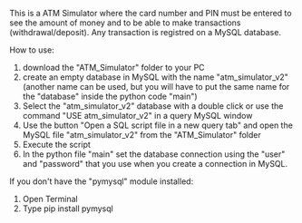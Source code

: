 This is a ATM Simulator where the card number and PIN must be entered to see the amount of money and to be able to make transactions (withdrawal/deposit).
Any transaction is registred on a MySQL database.

How to use:
1. download the "ATM_Simulator" folder to your PC
2. create an empty database in MySQL with the name "atm_simulator_v2" (another name can be used, but you will have to put the same name for the "database" inside the python code "main")
3. Select the "atm_simulator_v2" database with a double click or use the command "USE atm_simulator_v2" in a query MySQL window
4. Use the button "Open a SQL script file in a new query tab" and open the MySQL file "atm_simulator_v2" from the "ATM_Simulator" folder
5. Execute the script
6. In the python file "main" set the database connection using the "user" and "password" that you use when you create a connection in MySQL.

If you don't have the "pymysql" module installed:

1. Open Terminal
2. Type pip install pymysql